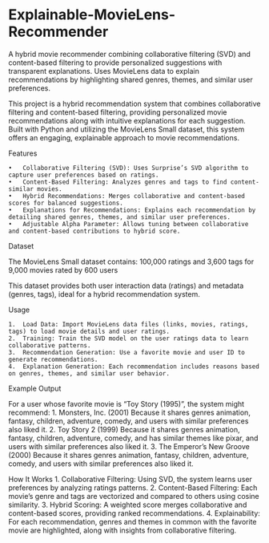 # Explainable-MovieLens-Recommender
A hybrid movie recommender combining collaborative filtering (SVD) and content-based filtering to provide personalized suggestions with transparent explanations. Uses MovieLens data to explain recommendations by highlighting shared genres, themes, and similar user preferences.


This project is a hybrid recommendation system that combines collaborative filtering and content-based filtering, providing personalized movie recommendations along with intuitive explanations for each suggestion. Built with Python and utilizing the MovieLens Small dataset, this system offers an engaging, explainable approach to movie recommendations.

Features

	•	Collaborative Filtering (SVD): Uses Surprise’s SVD algorithm to capture user preferences based on ratings.
	•	Content-Based Filtering: Analyzes genres and tags to find content-similar movies.
	•	Hybrid Recommendations: Merges collaborative and content-based scores for balanced suggestions.
	•	Explanations for Recommendations: Explains each recommendation by detailing shared genres, themes, and similar user preferences.
	•	Adjustable Alpha Parameter: Allows tuning between collaborative and content-based contributions to hybrid score.

Dataset

The MovieLens Small dataset contains: 100,000 ratings and 3,600 tags for 9,000 movies rated by 600 users

This dataset provides both user interaction data (ratings) and metadata (genres, tags), ideal for a hybrid recommendation system.

Usage

	1.	Load Data: Import MovieLens data files (links, movies, ratings, tags) to load movie details and user ratings.
	2.	Training: Train the SVD model on the user ratings data to learn collaborative patterns.
	3.	Recommendation Generation: Use a favorite movie and user ID to generate recommendations.
	4.	Explanation Generation: Each recommendation includes reasons based on genres, themes, and similar user behavior.

Example Output

For a user whose favorite movie is “Toy Story (1995)”, the system might recommend:
	1.	Monsters, Inc. (2001)
Because it shares genres animation, fantasy, children, adventure, comedy, and users with similar preferences also liked it.
	2.	Toy Story 2 (1999)
Because it shares genres animation, fantasy, children, adventure, comedy, and has similar themes like pixar, and users with similar preferences also liked it.
	3.	The Emperor’s New Groove (2000)
Because it shares genres animation, fantasy, children, adventure, comedy, and users with similar preferences also liked it.

How It Works
	1.	Collaborative Filtering: Using SVD, the system learns user preferences by analyzing ratings patterns.
	2.	Content-Based Filtering: Each movie’s genre and tags are vectorized and compared to others using cosine similarity.
	3.	Hybrid Scoring: A weighted score merges collaborative and content-based scores, providing ranked recommendations.
	4.	Explainability: For each recommendation, genres and themes in common with the favorite movie are highlighted, along with insights from collaborative filtering.

